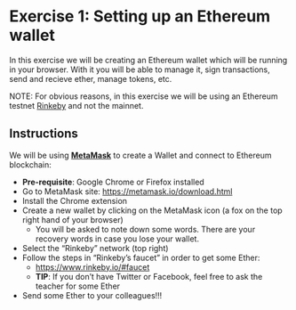 # Exercise 1: Setting up an Ethereum wallet

In this exercise we will be creating an Ethereum wallet which will be running in your browser. With it you will be able to manage it, sign transactions, send and recieve ether, manage tokens, etc.

NOTE: For obvious reasons, in this exercise we will be using an Ethereum testnet [Rinkeby](https://www.rinkeby.io) and not the mainnet.

## Instructions

We will be using [**MetaMask**](https://metamask.io/) to create a Wallet and connect to Ethereum blockchain:

* **Pre-requisite**: Google Chrome or Firefox installed
* Go to MetaMask site: https://metamask.io/download.html
* Install the Chrome extension
* Create a new wallet by clicking on the MetaMask icon (a fox on the top right hand of your browser)
  * You will be asked to note down some words. There are your recovery words in case you lose your wallet.
* Select the “Rinkeby” network (top right)
* Follow the steps in “Rinkeby’s faucet” in order to get some Ether:
  * https://www.rinkeby.io/#faucet
  * **TIP**: If you don’t have Twitter or Facebook, feel free to ask the teacher for some Ether
* Send some Ether to your colleagues!!!
